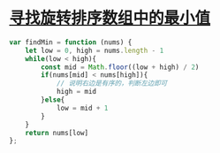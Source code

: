 # [寻找旋转排序数组中的最小值](https://leetcode.cn/problems/find-minimum-in-rotated-sorted-array/)

```js
var findMin = function (nums) {
    let low = 0, high = nums.length - 1
    while(low < high){
        const mid = Math.floor((low + high) / 2)
        if(nums[mid] < nums[high]){
            // 说明右边是有序的，判断左边即可
            high = mid
        }else{
            low = mid + 1
        }
    }
    return nums[low]
};
```